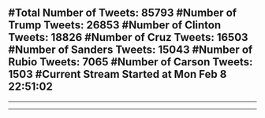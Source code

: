 #Total Number of Tweets: 85793 
#Number of Trump Tweets: 26853
#Number of Clinton Tweets: 18826
#Number of Cruz Tweets: 16503
#Number of Sanders Tweets: 15043
#Number of Rubio Tweets: 7065
#Number of Carson Tweets: 1503
#Current Stream Started at Mon Feb  8 22:51:02
---
---
---
